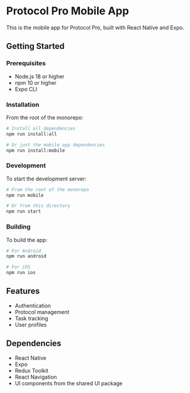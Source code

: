 # Protocol Pro Mobile App

This is the mobile app for Protocol Pro, built with React Native and Expo.

## Getting Started

### Prerequisites

- Node.js 18 or higher
- npm 10 or higher
- Expo CLI

### Installation

From the root of the monorepo:

```bash
# Install all dependencies
npm run install:all

# Or just the mobile app dependencies
npm run install:mobile
```

### Development

To start the development server:

```bash
# From the root of the monorepo
npm run mobile

# Or from this directory
npm run start
```

### Building

To build the app:

```bash
# For Android
npm run android

# For iOS
npm run ios
```

## Features

- Authentication
- Protocol management
- Task tracking
- User profiles

## Dependencies

- React Native
- Expo
- Redux Toolkit
- React Navigation
- UI components from the shared UI package 